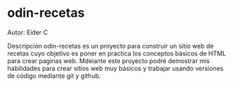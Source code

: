 # odin-recetas
Autor: Eider C

Descripción
    odin-recetas es un proyecto para construir un sitio web de recetas
    cuyo objetivo es poner en practica los conceptos básicos de HTML para crear paginas web. 
    Mdeiante este proyecto podré demostrar mis habilidades para crear sitios web muy básicos y trabajar usando versiones de código mediante git y github.
      
